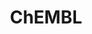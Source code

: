 ---
layout: default
bigquery: https://console.cloud.google.com/bigquery?p=patents-public-data&d=ebi_chembl&page=dataset
citation: '"The ChEMBL database in 2017." Anna Gaulton, Anne Hersey, Michał Nowotka,
  A Patrícia Bento, Jon Chambers, David Mendez, Prudence Mutowo, Francis Atkinson,
  Louisa J Bellis, Elena Cibrián-Uhalte, Mark Davies, Nathan Dedman, Anneli Karlsson,
  María Paula Magariños, John P Overington, George Papadatos, Ines Smit, Andrew R
  Leach Nucleic acids Research (2017) 45 (Database Issue), D945-D954'
contributors: European Bioinformatics Institute
cost: None
description: ChEMBL Data is a manually curated database of small molecules used in
  drug discovery, including information about existing patented drugs.
documentation: 'schema: https://www.ebi.ac.uk/chembl/db_schema


  '
last_edit: Mon, 04 Apr 2022 19:07:30 GMT
location: https://console.cloud.google.com/marketplace/product/google_patents_public_datasets/chembl
maintained_by: EMBL-EBI, an outstation of European Molecular Biology Laboratory
related_publications: '

  ChEMBL: towards direct deposition of bioassay data.


  Mendez D, Gaulton A, Bento AP, Chambers J, De Veij M, Félix E, Magariños MP, Mosquera
  JF, Mutowo P, Nowotka M, Gordillo-Marañón M, Hunter F, Junco L, Mugumbate G, Rodriguez-Lopez
  M, Atkinson F, Bosc N, Radoux CJ, Segura-Cabrera A, Hersey A, Leach AR.


  — Nucleic Acids Res. 2019; 47(D1):D930-D940. doi: 10.1093/nar/gky1075

  '
schema_fields: '[''confidence_score'', ''parent_go_id'', ''max_phase_for_ind'', ''path'',
  ''standard_units'', ''units'', ''value'', ''cell_id'', ''species_group_flag'', ''level1'',
  ''mc_target_name'', ''mc_organism'', ''status'', ''hba_lipinski'', ''inorganic_flag'',
  ''subgroup'', ''protein_class_desc'', ''log_id'', ''targcomp_id'', ''standard_inchi'',
  ''frac_code'', ''bao_endpoint'', ''structure_type'', ''as_id'', ''assay_strain'',
  ''bei'', ''sequence'', ''molfile'', ''protclasssyn_id'', ''caloha_id'', ''assay_tissue'',
  ''mol_atc_id'', ''chebi_par_id'', ''ref_type'', ''related_tid'', ''relationship'',
  ''toid'', ''l3'', ''active_molregno'', ''doc_type'', ''ddd_admr'', ''standard_text_value'',
  ''biocomp_id'', ''hbd'', ''class_type'', ''text_value'', ''acd_logp'', ''version'',
  ''warning_country'', ''usan_year'', ''warning_year'', ''availability_type'', ''published_units'',
  ''target_mapping'', ''route'', ''downgraded'', ''accession'', ''mec_id'', ''drug_substance_flag'',
  ''warning_class'', ''research_stem'', ''oc_id'', ''assay_subcellular_fraction'',
  ''cell_source_organism'', ''assay_test_type'', ''full_mwt'', ''hba'', ''polymer_flag'',
  ''ddd_id'', ''compound_name'', ''published_type'', ''cx_logd'', ''standard_value'',
  ''submission_date'', ''molecular_species'', ''num_alerts'', ''entity_type'', ''compound_key'',
  ''withdrawn_reason'', ''active_ingredient'', ''issue'', ''doi'', ''first_approval'',
  ''tid'', ''prod_pat_id'', ''pubmed_id'', ''normal_range_min'', ''stat'', ''activity_comment'',
  ''hrac_code'', ''lle'', ''hbd_lipinski'', ''published_relation'', ''updated_on'',
  ''oral'', ''type'', ''level4'', ''src_description'', ''who_extra'', ''ap_id'', ''mesh_heading'',
  ''topical'', ''level5'', ''mw_freebase'', ''relationship_desc'', ''isoform'', ''parameter_type'',
  ''dosed_ingredient'', ''usan_substem'', ''country'', ''withdrawn_flag'', ''molsyn_id'',
  ''site_id'', ''sitecomp_id'', ''aidx'', ''assay_source'', ''cell_ontology_id'',
  ''parenteral'', ''natural_product'', ''end_position'', ''previous_company'', ''patent_use_code'',
  ''warnref_id'', ''l1'', ''publication_number'', ''curated_by'', ''src_assay_id'',
  ''nda_type'', ''last_page'', ''standard_flag'', ''confidence'', ''direct_interaction'',
  ''compsyn_id'', ''cell_name'', ''smarts'', ''doc_id'', ''assay_class_id'', ''molregno'',
  ''molecular_mechanism'', ''prodrug'', ''level1_description'', ''ddd_comment'', ''pref_name'',
  ''curation_comment'', ''smid'', ''mecref_id'', ''dosage_form'', ''l7'', ''parent_id'',
  ''bto_id'', ''job_id'', ''canonical_smiles'', ''updated_by'', ''withdrawn_country'',
  ''who_name'', ''met_comment'', ''predbind_id'', ''molecule_type'', ''l5'', ''alert_set_id'',
  ''priority'', ''qed_weighted'', ''indref_id'', ''standard_type'', ''comp_go_id'',
  ''cell_source_tax_id'', ''trade_name'', ''component_id'', ''tax_id'', ''class_level'',
  ''alogp'', ''acd_logd'', ''heavy_atoms'', ''cell_description'', ''mesh_id'', ''tid_fixed'',
  ''assay_type'', ''major_class'', ''ddd_units'', ''compd_id'', ''l4'', ''year'',
  ''uo_units'', ''synonyms'', ''assay_organism'', ''activity_count'', ''frac_class_id'',
  ''definition'', ''acd_most_apka'', ''entity_id'', ''enzyme_tid'', ''qudt_units'',
  ''cx_most_apka'', ''chembl_id'', ''prediction_method'', ''num_lipinski_ro5_violations'',
  ''ref_url'', ''variant_id'', ''metref_id'', ''set_name'', ''level4_description'',
  ''idx'', ''ingredient'', ''assay_category'', ''uberon_id'', ''ad_type'', ''aromatic_rings'',
  ''substrate_record_id'', ''action_type'', ''db_source'', ''therapeutic_flag'', ''enzyme_name'',
  ''alert_id'', ''standard_inchi_key'', ''pchembl_value'', ''organism'', ''source_domain_id'',
  ''src_compound_id'', ''l6'', ''level2'', ''creation_date'', ''std_act_id'', ''ass_cls_map_id'',
  ''src_short_name'', ''homologue'', ''title'', ''short_name'', ''level2_description'',
  ''usan_stem'', ''warning_id'', ''max_phase'', ''site_residues'', ''irac_class_id'',
  ''mol_irac_id'', ''assay_tax_id'', ''drugind_id'', ''pathway_key'', ''cx_logp'',
  ''applicant_full_name'', ''relation'', ''authors'', ''cell_source_tissue'', ''cl_lincs_id'',
  ''source'', ''num_ro5_violations'', ''annotation'', ''usan_stem_id'', ''start_position'',
  ''helm_notation'', ''approval_date'', ''db_version'', ''mutation'', ''domain_description'',
  ''ridx'', ''volume'', ''alert_name'', ''first_page'', ''met_id'', ''assay_cell_type'',
  ''psa'', ''sequence_md5sum'', ''last_active'', ''name'', ''irac_code'', ''syn_type'',
  ''pathway_id'', ''result_flag'', ''stem'', ''targrel_id'', ''domain_name'', ''atc_code'',
  ''ddd_value'', ''domain_type'', ''patent_expire_date'', ''actsm_id'', ''le'', ''mol_hrac_id'',
  ''cx_most_bpka'', ''delist_flag'', ''mw_monoisotopic'', ''domain_id'', ''mol_frac_id'',
  ''warning_type'', ''rgid'', ''withdrawn_year'', ''tbl'', ''tissue_id'', ''orig_description'',
  ''met_conversion'', ''ref_id'', ''clo_id'', ''target_type'', ''warning_description'',
  ''full_molformula'', ''target_desc'', ''normal_range_max'', ''strength'', ''res_stem_id'',
  ''rtb'', ''mc_target_type'', ''relationship_type'', ''potential_duplicate'', ''comp_class_id'',
  ''published_value'', ''withdrawn_class'', ''cidx'', ''component_synonym'', ''component_type'',
  ''activity_id'', ''level3_description'', ''site_name'', ''mechanism_comment'', ''l2'',
  ''mechanism_of_action'', ''indication_class'', ''efo_id'', ''first_in_class'', ''description'',
  ''protein_class_synonym'', ''standard_relation'', ''bao_format'', ''aspect'', ''product_id'',
  ''upper_value'', ''patent_id'', ''hrac_class_id'', ''comments'', ''mc_target_accession'',
  ''data_validity_comment'', ''patent_no'', ''drug_record_id'', ''drug_product_flag'',
  ''level3'', ''mc_tax_id'', ''parent_type'', ''journal'', ''binding_site_comment'',
  ''acd_most_bpka'', ''efo_term'', ''go_id'', ''co_stem_id'', ''usan_stem_definition'',
  ''black_box_warning'', ''l8'', ''stem_class'', ''protein_class_id'', ''bao_id'',
  ''formulation_id'', ''cellosaurus_id'', ''sei'', ''parameter_value'', ''assay_id'',
  ''assay_desc'', ''assay_param_id'', ''cpd_str_alert_id'', ''selectivity_comment'',
  ''disease_efficacy'', ''standard_upper_value'', ''chirality'', ''ro3_pass'', ''src_id'',
  ''abstract'', ''parent_molregno'', ''label'', ''innovator_company'', ''company'',
  ''record_id'', ''metabolite_record_id'']'
shortname: chembl
tags:
- biotechnology
- health
- chemical
- bioinformatics
- medical
terms_of_use: CC BY-SA 3.0
title: ChEMBL
uuid: e232a192-965c-4ec9-904c-155b6dfe56c5
---